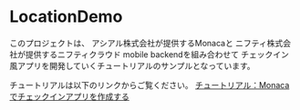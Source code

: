# LocationDemo

このプロジェクトは、
アシアル株式会社が提供するMonacaと
ニフティ株式会社が提供するニフティクラウド mobile backendを組み合わせて
チェックイン風アプリを開発していくチュートリアルのサンプルとなっています。

チュートリアルは以下のリンクからご覧ください。
[チュートリアル：Monacaでチェックインアプリを作成する](http://mb.cloud.nifty.com/doc/current/tutorial/monaca_checkIn.html)
